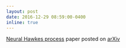 ```yaml
---
layout: post
date: 2016-12-29 08:59:00-0400
inline: true
---
```


[Neural Hawkes process](https://arxiv.org/abs/1612.09328) paper posted on [arXiv](https://arxiv.org/abs/1612.09328)